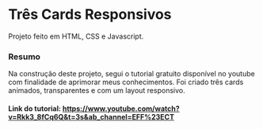 # Três Cards Responsivos
Projeto feito em HTML, CSS e Javascript. 

### Resumo
Na construção deste projeto, segui o tutorial gratuito disponível no youtube com finalidade de aprimorar meus conhecimentos. Foi criado três cards animados, transparentes e com um layout responsivo.

#### Link do tutorial: https://www.youtube.com/watch?v=Rkk3_8fCq6Q&t=3s&ab_channel=EFF%23ECT
